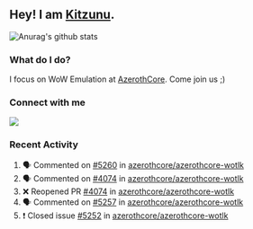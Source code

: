 ## Hey! I am [Kitzunu](https://Github.com/Kitzunu).

![Anurag's github stats](https://github-readme-stats.kitzunu.vercel.app/api?username=Kitzunu&show_icons=true)

### What do I do?

I focus on WoW Emulation at [AzerothCore](https://Github.com/AzerothCore). Come join us ;)

### Connect with me
[![](https://img.shields.io/badge/AzerothCore%20Discord-Connect%20with%20me!-green)](https://discord.com/invite/gkt4y2x)

### Recent Activity

<!--START_SECTION:activity-->
1. 🗣 Commented on [#5260](https://github.com/azerothcore/azerothcore-wotlk/issues/5260) in [azerothcore/azerothcore-wotlk](https://github.com/azerothcore/azerothcore-wotlk)
2. 🗣 Commented on [#4074](https://github.com/azerothcore/azerothcore-wotlk/issues/4074) in [azerothcore/azerothcore-wotlk](https://github.com/azerothcore/azerothcore-wotlk)
3. ❌ Reopened PR [#4074](https://github.com/azerothcore/azerothcore-wotlk/pull/4074) in [azerothcore/azerothcore-wotlk](https://github.com/azerothcore/azerothcore-wotlk)
4. 🗣 Commented on [#5257](https://github.com/azerothcore/azerothcore-wotlk/issues/5257) in [azerothcore/azerothcore-wotlk](https://github.com/azerothcore/azerothcore-wotlk)
5. ❗️ Closed issue [#5252](https://github.com/azerothcore/azerothcore-wotlk/issues/5252) in [azerothcore/azerothcore-wotlk](https://github.com/azerothcore/azerothcore-wotlk)
<!--END_SECTION:activity-->
